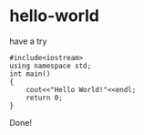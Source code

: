 # hello-world
have a try
```
#include<iostream>
using namespace std;
int main()
{
    cout<<"Hello World!"<<endl;
    return 0;
}
```
Done!
